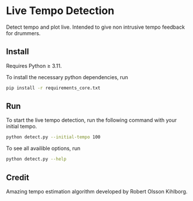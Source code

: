 # Live Tempo Detection

Detect tempo and plot live. Intended to give non intrusive tempo feedback for drummers.

## Install

Requires Python $\ge$ 3.11.

To install the necessary python dependencies, run 

```bash
pip install -r requirements_core.txt
```

## Run

To start the live tempo detection, run the following command with your initial tempo.

```bash
python detect.py --initial-tempo 100
```

To see all availible options, run 

```bash
python detect.py --help
```

## Credit

Amazing tempo estimation algorithm developed by Robert Olsson Kihlborg.
